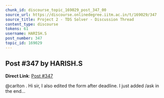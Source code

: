 ```yaml
---
chunk_id: discourse_topic_169029_post_347_00
source_url: https://discourse.onlinedegree.iitm.ac.in/t/169029/347
source_title: Project 2 - TDS Solver - Discussion Thread
content_type: discourse
tokens: 61
username: HARISH.S
post_number: 347
topic_id: 169029
---
```


## Post #347 by HARISH.S

**Direct Link**: [Post #347](https://discourse.onlinedegree.iitm.ac.in/t/169029/347)

@carlton . Hi sir, I also edited the form after deadline. I just added /ask in the end…
